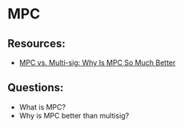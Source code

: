 # MPC

## Resources:

* [MPC vs. Multi-sig: Why Is MPC So Much Better](https://medium.com/@hamilton_21385/mpc-vs-multi-sig-why-is-mpc-so-much-better-1f74fe7937a6)

## Questions:

* What is MPC?
* Why is MPC better than multisig?
